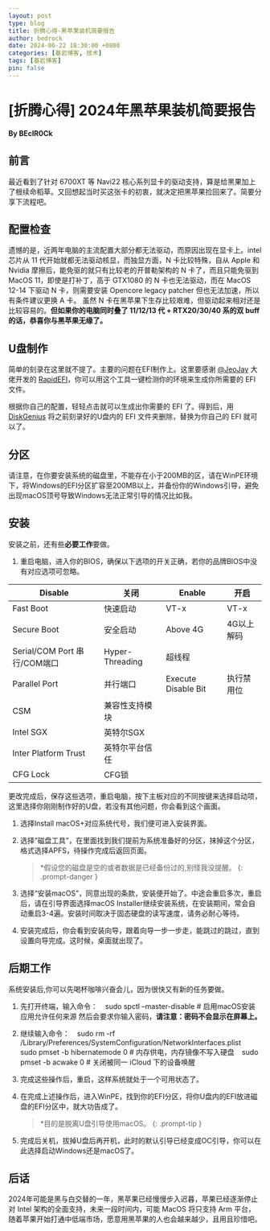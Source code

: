 ```yaml
---
layout: post
type: blog
title: 折腾心得-黑苹果装机简要报告
author: bedrock
date: 2024-06-22 18:30:00 +0800
categories: [基岩博客, 技术]
tags: [基岩博客]
pin: false
---
```


# [折腾心得] 2024年黑苹果装机简要报告
**By BEclR0Ck**

## 前言
最近看到了针对 6700XT 等 Navi22 核心系列显卡的驱动支持，算是给黑果加上了根续命稻草。又回想起当时买这张卡的初衷，就决定把黑苹果捡回来了。简要分享下流程吧。

## 配置检查
遗憾的是，近两年电脑的主流配置大部分都无法驱动，而原因出现在显卡上。intel 芯片从 11 代开始就都无法驱动核显，而独显方面，N 卡比较特殊，自从 Apple 和 Nvidia 摩擦后，能免驱的就只有比较老的开普勒架构的 N 卡了，而且只能免驱到 MacOS 11，即使是打补丁，高于 GTX1080 的 N 卡也无法驱动，而在 MacOS 12-14 下驱动 N 卡，则需要安装 Opencore legacy patcher 但也无法加速，所以有条件建议更换 A 卡。 虽然 N 卡在黑苹果下生存比较艰难，但驱动起来相对还是比较容易的。**但如果你的电脑同时叠了 11/12/13 代 + RTX20/30/40 系的双 buff 的话，恭喜你与黑苹果无缘了。**

## U盘制作
简单的刻录在这里就不提了。主要的问题在EFI制作上。这里要感谢 [@JeoJay](https://github.com/JeoJay127) 大佬开发的 [RapidEFI](https://github.com/JeoJay127/RapidEFI-Tool)，你可以用这个工具一键检测你的环境来生成你所需要的 EFI 文件。

根据你自己的配置，轻轻点击就可以生成出你需要的 EFI 了。得到后，用 [DiskGenius](https://www.diskgenius.cn/) 将之前刻录好的U盘内的 EFI 文件夹删除，替换为你自己的 EFI 就可以了。

## 分区
请注意，在你要安装系统的磁盘里，不能存在小于200MB的区，请在WinPE环境下，将Windows的EFI分区扩容至200MB以上，并备份你的Windows引导，避免出现macOS顶号导致Windows无法正常引导的情况比如我。

## 安装
安装之前，还有些**必要工作**要做。

1. 重启电脑，进入你的BIOS，确保以下选项的开关正确，若你的品牌BIOS中没有对应选项可忽略。

| Disable                       | 关闭            | Enable              | 开启       |
| ----------------------------- | --------------- | ------------------- | ---------- |
| Fast Boot                     | 快速启动        | VT-x                | VT-x       | 虚拟化技术 |
| Secure Boot                   | 安全启动        | Above 4G            | 4G以上解码 |
| Serial/COM Port 	串行/COM端口 | Hyper-Threading | 超线程              |
| Parallel Port                 | 并行端口        | Execute Disable Bit | 执行禁用位 |
| CSM                           | 兼容性支持模块  |                     |
| Intel SGX                     | 英特尔SGX       |                     |
| Inter Platform Trust          | 英特尔平台信任  |                     |
| CFG Lock                      | CFG锁           |                     |

更改完成后，保存这些选项，重启电脑，按下主板对应的不同按键来选择启动项，这里选择你刚刚制作好的U盘，若没有其他问题，你会看到这个画面。


1. 选择Install macOS+对应系统代号，我们便可进入安装界面。
2. 选择“磁盘工具”，在里面找到我们提前为系统准备好的分区，抹掉这个分区，格式选择APFS，待操作完成后返回页面。
    > *假设您的磁盘是空的或者数据是已经备份过的,别怪我没提醒。
    {: .prompt-danger }

3. 选择“安装macOS”，同意出现的条款，安装便开始了。中途会重启多次，重启后，请在引导界面选择macOS Installer继续安装系统，在安装期间，常会自动重启3-4遍。安装时间取决于固态硬盘的读写速度，请务必耐心等待。
4. 安装完成后，你会看到安装向导，跟着向导一步一步走，能跳过的跳过，直到设置向导完成。这时候，桌面就出现了。

## 后期工作
系统安装后,你可以先喝杯咖啡兴奋会儿，因为很快又有新的任务要做。
1. 先打开终端，输入命令： ` ` sudo spctl –master-disable # 启用macOS安装应用允许任何来源 然后会要求你输入密码，**请注意：密码不会显示在屏幕上。**
2. 继续输入命令： ` ` sudo rm -rf /Library/Preferences/SystemConfiguration/NetworkInterfaces.plist ` ` sudo pmset -b hibernatemode 0 # 内存供电，内存镜像不写入硬盘 ` ` sudo pmset -b acwake 0 # 关闭被同一 iCloud 下的设备唤醒
3. 完成这些操作后，重启，这样系统就处于一个可用状态了。
4. 在完成上述操作后，进入WinPE，找到你的EFI分区，将你U盘内的EFI放进磁盘的EFI分区中，就大功告成了。 
   >  *目的是脱离U盘引导使用macOS。
   {: .prompt-tip }

5. 完成后关机，拔掉U盘后再开机，此时的默认引导已经变成OC引导，你可以在此选择启动Windows还是macOS了。

## 后话
2024年可能是黑与白交替的一年，黑苹果已经慢慢步入迟暮，苹果已经逐渐停止对 Intel 架构的全面支持，未来一段时间内，可能 MacOS 将只支持 Arm 平台，随着苹果开始打通中低端市场，愿意用黑苹果的人也会越来越少，且用且珍惜吧。
